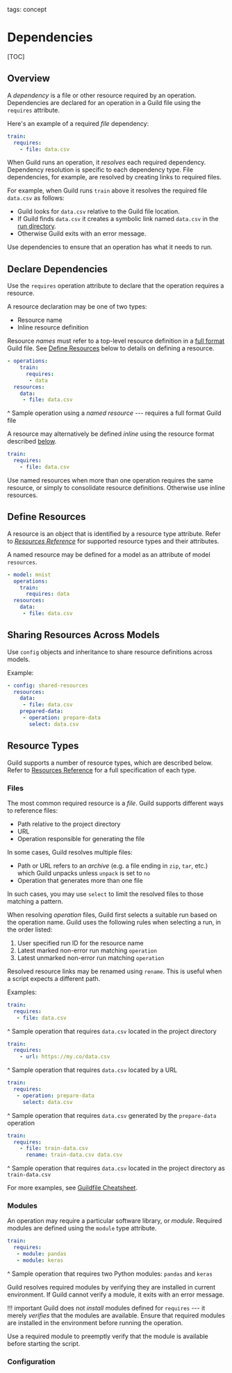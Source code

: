 tags: concept

# Dependencies

[TOC]

## Overview

A *dependency* is a file or other resource required by an
operation. Dependencies are declared for an operation in a Guild file
using the `requires` attribute.

Here's an example of a required *file* dependency:

``` yaml
train:
  requires:
    - file: data.csv
```

When Guild runs an operation, it *resolves* each required
dependency. Dependency resolution is specific to each dependency
type. File dependencies, for example, are resolved by creating links
to required files.

For example, when Guild runs `train` above it resolves the required
file `data.csv` as follows:

- Guild looks for `data.csv` relative to the Guild file location.
- If Guild finds `data.csv` it creates a symbolic link named
  `data.csv` in the [run directory](term:run-dir).
- Otherwise Guild exits with an error message.

Use dependencies to ensure that an operation has what it needs to run.

## Declare Dependencies

Use the `requires` operation attribute to declare that the operation
requires a resource.

A resource declaration may be one of two types:

- Resource name
- Inline resource definition

Resource *names* must refer to a top-level resource definition in a
[full format](ref:full-format) Guild file. See [Define
Resources](#define-resources) below to details on defining a resource.

``` yaml
- operations:
    train:
      requires:
       - data
  resources:
    data:
     - file: data.csv
```

^ Sample operation using a *named resource* --- requires a full format
  Guild file

A resource may alternatively be defined *inline* using the resource
format described [below](#define-resources).


``` yaml
train:
  requires:
    - file: data.csv
```

Use named resources when more than one operation requires the same
resource, or simply to consolidate resource definitions. Otherwise use
inline resources.

## Define Resources

A resource is an object that is identified by a resource type
attribute. Refer to [*Resources
Reference*](/reference/guildfile.md#resources) for supported resource
types and their attributes.

A named resource may be defined for a model as an attribute of model
`resources`.

``` yaml
- model: mnist
  operations:
    train:
      requires: data
  resources:
    data:
     - file: data.csv
```

## Sharing Resources Across Models

Use `config` objects and inheritance to share resource definitions
across models.

Example:

``` yaml
- config: shared-resources
  resources:
    data:
     - file: data.csv
    prepared-data:
     - operation: prepare-data
       select: data.csv
```

## Resource Types

Guild supports a number of resource types, which are described
below. Refer to [Resources
Reference](/reference/guildfile.md#resources) for a full specification
of each type.

### Files

The most common required resource is a *file*. Guild supports
different ways to reference files:

- Path relative to the project directory
- URL
- Operation responsible for generating the file

In some cases, Guild resolves multiple files:

- Path or URL refers to an *archive* (e.g. a file ending in `zip`,
  `tar`, etc.) which Guild unpacks unless `unpack` is set to `no`
- Operation that generates more than one file

In such cases, you may use `select` to limit the resolved files to
those matching a pattern.

When resolving *operation* files, Guild first selects a suitable run
based on the operation name. Guild uses the following rules when
selecting a run, in the order listed:

1. User specified run ID for the resource name
2. Latest marked non-error run matching `operation`
2. Latest unmarked non-error run matching `operation`

Resolved resource links may be renamed using `rename`. This is useful
when a script expects a different path.

Examples:

``` yaml
train:
  requires:
   - file: data.csv
```

^ Sample operation that requires `data.csv` located in the project
  directory

``` yaml
train:
  requires:
    - url: https://my.co/data.csv
```

^ Sample operation that requires `data.csv` located by a URL

``` yaml
train:
  requires:
   - operation: prepare-data
     select: data.csv
```

^ Sample operation that requires `data.csv` generated by the
`prepare-data` operation

``` yaml
train:
  requires:
    - file: train-data.csv
      rename: train-data.csv data.csv
```

^ Sample operation that requires `data.csv` located in the project
  directory as `train-data.csv`

For more examples, see [Guildfile
Cheatsheet](/cheatsheets/guildfile.md#resources).

### Modules

An operation may require a particular software library, or
*module*. Required modules are defined using the `module` type
attribute.

``` yaml
train:
  requires:
   - module: pandas
   - module: keras
```

^ Sample operation that requires two Python modules: `pandas` and
  `keras`

Guild resolves required modules by verifying they are installed in
current environment. If Guild cannot verify a module, it exits with an
error message.

!!! important
    Guild does not *install* modules defined for `requires`
    --- it merely *verifies* that the modules are available. Ensure
    that required modules are installed in the environment before
    running the operation.

Use a required module to preemptly verify that the module is available
before starting the script.

### Configuration

